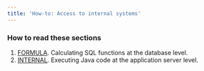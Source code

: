 ```yaml
---
title: 'How-to: Access to internal systems'
---
```


### How to read these sections

1.  [FORMULA](How-to_FORMULA.md). Calculating SQL functions at the database level.
2.  [INTERNAL](How-to_INTERNAL.md). Executing Java code at the application server level.

  
